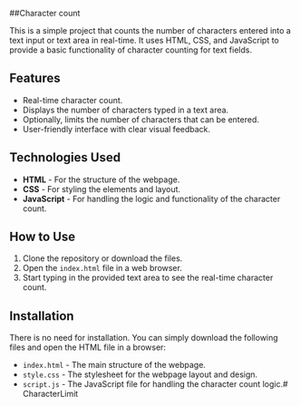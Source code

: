 ##Character count

This is a simple project that counts the number of characters entered into a text input or text area in real-time. It uses HTML, CSS, and JavaScript to provide a basic functionality of character counting for text fields.

## Features

- Real-time character count.
- Displays the number of characters typed in a text area.
- Optionally, limits the number of characters that can be entered.
- User-friendly interface with clear visual feedback.

## Technologies Used

- **HTML** - For the structure of the webpage.
- **CSS** - For styling the elements and layout.
- **JavaScript** - For handling the logic and functionality of the character count.

## How to Use

1. Clone the repository or download the files.
2. Open the `index.html` file in a web browser.
3. Start typing in the provided text area to see the real-time character count.

## Installation

There is no need for installation. You can simply download the following files and open the HTML file in a browser:

- `index.html` - The main structure of the webpage.
- `style.css` - The stylesheet for the webpage layout and design.
- `script.js` - The JavaScript file for handling the character count logic.# CharacterLimit
